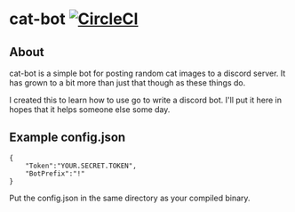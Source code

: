 # cat-bot [![CircleCI](https://circleci.com/gh/DerfOh/discord-cat-bot.svg?style=svg&circle-token=cc7894464eeb802f507351561f793a1c63b4696b)](https://circleci.com/gh/DerfOh/discord-cat-bot)

## About
cat-bot is a simple bot for posting random cat images to a discord server. It has grown to a bit more than just that though as these things do.

I created this to learn how to use go to write a discord bot. I'll put it here in hopes that it helps someone else some day.

## Example config.json
```
{
    "Token":"YOUR.SECRET.TOKEN",
    "BotPrefix":"!"
}
```

Put the config.json in the same directory as your compiled binary.
